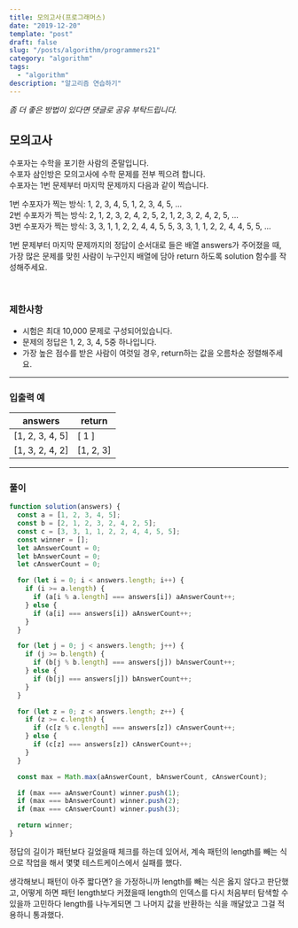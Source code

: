 ```yaml
---
title: 모의고사(프로그래머스)
date: "2019-12-20"
template: "post"
draft: false
slug: "/posts/algorithm/programmers21"
category: "algorithm"
tags:
  - "algorithm"
description: "알고리즘 연습하기"
---
```

<span class="notice">
  <em>좀 더 좋은 방법이 있다면 댓글로 공유 부탁드립니다.</em>
</span>

## 모의고사
수포자는 수학을 포기한 사람의 준말입니다.<br>
수포자 삼인방은 모의고사에 수학 문제를 전부 찍으려 합니다.<br>
수포자는 1번 문제부터 마지막 문제까지 다음과 같이 찍습니다.

1번 수포자가 찍는 방식: 1, 2, 3, 4, 5, 1, 2, 3, 4, 5, ...<br>
2번 수포자가 찍는 방식: 2, 1, 2, 3, 2, 4, 2, 5, 2, 1, 2, 3, 2, 4, 2, 5, ...<br>
3번 수포자가 찍는 방식: 3, 3, 1, 1, 2, 2, 4, 4, 5, 5, 3, 3, 1, 1, 2, 2, 4, 4, 5, 5, ...

1번 문제부터 마지막 문제까지의 정답이 순서대로 들은 배열 answers가 주어졌을 때, 가장 많은 문제를 맞힌 사람이 누구인지 배열에 담아 return 하도록 solution 함수를 작성해주세요.

<br>

### 제한사항
- 시험은 최대 10,000 문제로 구성되어있습니다.
- 문제의 정답은 1, 2, 3, 4, 5중 하나입니다.
- 가장 높은 점수를 받은 사람이 여럿일 경우, return하는 값을 오름차순 정렬해주세요.

<hr class="sub" />

### 입출력 예

<article class="board-tbl">

| answers     | return  |
| ----------- | ------- |
| [1, 2, 3, 4, 5] | [ 1 ]     |
| [1, 3, 2, 4, 2] | [1, 2, 3] |

</article>

<hr class="sub" />

### 풀이

``` javascript
function solution(answers) {
  const a = [1, 2, 3, 4, 5];
  const b = [2, 1, 2, 3, 2, 4, 2, 5];
  const c = [3, 3, 1, 1, 2, 2, 4, 4, 5, 5];
  const winner = [];
  let aAnswerCount = 0;
  let bAnswerCount = 0;
  let cAnswerCount = 0;

  for (let i = 0; i < answers.length; i++) {
    if (i >= a.length) {
      if (a[i % a.length] === answers[i]) aAnswerCount++;
    } else {
      if (a[i] === answers[i]) aAnswerCount++;
    }
  }

  for (let j = 0; j < answers.length; j++) {
    if (j >= b.length) {
      if (b[j % b.length] === answers[j]) bAnswerCount++;
    } else {
      if (b[j] === answers[j]) bAnswerCount++;
    }
  }

  for (let z = 0; z < answers.length; z++) {
    if (z >= c.length) {
      if (c[z % c.length] === answers[z]) cAnswerCount++;
    } else {
      if (c[z] === answers[z]) cAnswerCount++;
    }
  }

  const max = Math.max(aAnswerCount, bAnswerCount, cAnswerCount);

  if (max === aAnswerCount) winner.push(1);
  if (max === bAnswerCount) winner.push(2);
  if (max === cAnswerCount) winner.push(3);

  return winner;
}
```

정답의 길이가 패턴보다 길었을때 체크를 하는데 있어서, 계속 패턴의 length를 빼는 식으로 작업을 해서 몇몇 테스트케이스에서 실패를 했다.

생각해보니 패턴이 아주 짧다면? 을 가정하니까 length를 빼는 식은 옳지 않다고 판단했고, 어떻게 하면 패턴 length보다 커졌을때 length의 인덱스를 다시 처음부터 탐색할 수 있을까 고민하다 length를 나누게되면 그 나머지 값을 반환하는 식을 깨달았고 그걸 적용하니 통과했다.

<br>
<br>
<br>
<br>
<br>